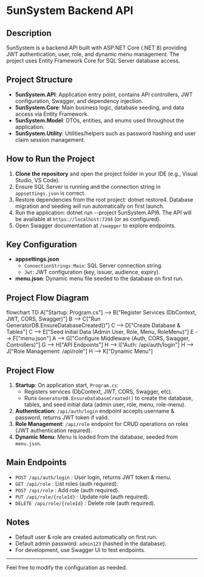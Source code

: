 ﻿# 5unSystem Backend API

## Description
5unSystem is a backend API built with ASP.NET Core (.NET 8) providing JWT authentication, user, role, and dynamic menu management. The project uses Entity Framework Core for SQL Server database access.

## Project Structure

- **5unSystem.API**: Application entry point, contains API controllers, JWT configuration, Swagger, and dependency injection.
- **5unSystem.Core**: Main business logic, database seeding, and data access via Entity Framework.
- **5unSystem.Model**: DTOs, entities, and enums used throughout the application.
- **5unSystem.Utility**: Utilities/helpers such as password hashing and user claim session management.

## How to Run the Project

1. **Clone the repository** and open the project folder in your IDE (e.g., Visual Studio, VS Code).
2. Ensure SQL Server is running and the connection string in `appsettings.json` is correct.
3. Restore dependencies from the root project:
   dotnet restore4. Database migration and seeding will run automatically on first launch.
5. Run the application:
   dotnet run --project 5unSystem.API6. The API will be available at `https://localhost:7294` (or as configured).
7. Open Swagger documentation at `/swagger` to explore endpoints.

## Key Configuration

- **appsettings.json**
  - `ConnectionStrings:Main`: SQL Server connection string.
  - `Jwt`: JWT configuration (key, issuer, audience, expiry).
- **menu.json**: Dynamic menu file seeded to the database on first run.

## Project Flow Diagram
flowchart TD
    A["Startup: Program.cs"] --> B["Register Services (DbContext, JWT, CORS, Swagger)"]
    B --> C["Run GeneratorDB.EnsureDatabaseCreated()"]
    C --> D["Create Database & Tables"]
    C --> E["Seed Initial Data (Admin User, Role, Menu, RoleMenu)"]
    E --> F["menu.json"]
    A --> G["Configure Middleware (Auth, CORS, Swagger, Controllers)"]
    G --> H["API Endpoints"]
    H --> I["Auth: /api/auth/login"]
    H --> J["Role Management: /api/role"]
    H --> K["Dynamic Menu"]
## Project Flow

1. **Startup**: On application start, `Program.cs`:
   - Registers services (DbContext, JWT, CORS, Swagger, etc).
   - Runs `GeneratorDB.EnsureDatabaseCreated()` to create the database, tables, and seed initial data (admin user, role, menu, role-menu).
2. **Authentication**: `/api/auth/login` endpoint accepts username & password, returns JWT token if valid.
3. **Role Management**: `/api/role` endpoint for CRUD operations on roles (JWT authentication required).
4. **Dynamic Menu**: Menu is loaded from the database, seeded from `menu.json`.

## Main Endpoints

- `POST /api/auth/login` : User login, returns JWT token & menu.
- `GET /api/role` : List roles (auth required).
- `POST /api/role` : Add role (auth required).
- `PUT /api/role/{roleId}` : Update role (auth required).
- `DELETE /api/role/{roleId}` : Delete role (auth required).

## Notes
- Default user & role are created automatically on first run.
- Default admin password: `admin123` (hashed in the database).
- For development, use Swagger UI to test endpoints.

---

Feel free to modify the configuration as needed.